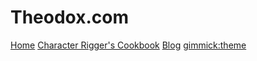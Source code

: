# Theodox.com

[Home](index.md)
[Character Rigger's Cookbook](cookbook/index.md)
[Blog](http://blog.theodox.com)
[gimmick:theme](readable)
